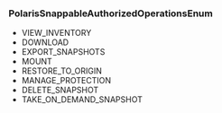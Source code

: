 ### PolarisSnappableAuthorizedOperationsEnum
- VIEW_INVENTORY
- DOWNLOAD
- EXPORT_SNAPSHOTS
- MOUNT
- RESTORE_TO_ORIGIN
- MANAGE_PROTECTION
- DELETE_SNAPSHOT
- TAKE_ON_DEMAND_SNAPSHOT
